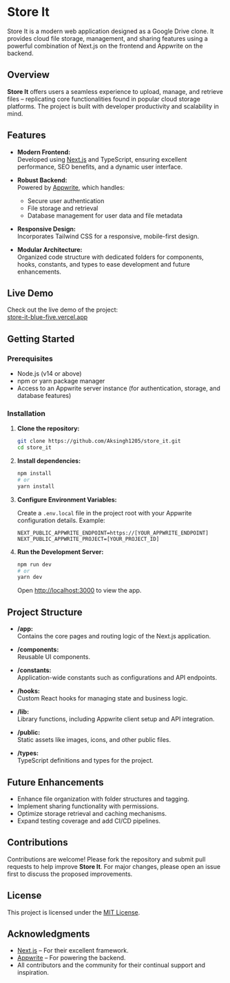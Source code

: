 # Store It

Store It is a modern web application designed as a Google Drive clone. It provides cloud file storage, management, and sharing features using a powerful combination of Next.js on the frontend and Appwrite on the backend.

## Overview

**Store It** offers users a seamless experience to upload, manage, and retrieve files – replicating core functionalities found in popular cloud storage platforms. The project is built with developer productivity and scalability in mind.

## Features

- **Modern Frontend:**  
  Developed using [Next.js](https://nextjs.org) and TypeScript, ensuring excellent performance, SEO benefits, and a dynamic user interface.
  
- **Robust Backend:**  
  Powered by [Appwrite](https://appwrite.io), which handles:
  - Secure user authentication
  - File storage and retrieval
  - Database management for user data and file metadata
  
- **Responsive Design:**  
  Incorporates Tailwind CSS for a responsive, mobile-first design.

- **Modular Architecture:**  
  Organized code structure with dedicated folders for components, hooks, constants, and types to ease development and future enhancements.

## Live Demo

Check out the live demo of the project:  
[store-it-blue-five.vercel.app](https://store-it-blue-five.vercel.app)

## Getting Started

### Prerequisites

- Node.js (v14 or above)
- npm or yarn package manager
- Access to an Appwrite server instance (for authentication, storage, and database features)

### Installation

1. **Clone the repository:**
    ```bash
    git clone https://github.com/Aksingh1205/store_it.git
    cd store_it
    ```

2. **Install dependencies:**
    ```bash
    npm install
    # or
    yarn install
    ```

3. **Configure Environment Variables:**

   Create a `.env.local` file in the project root with your Appwrite configuration details. Example:
    ```env
    NEXT_PUBLIC_APPWRITE_ENDPOINT=https://[YOUR_APPWRITE_ENDPOINT]
    NEXT_PUBLIC_APPWRITE_PROJECT=[YOUR_PROJECT_ID]
    ```

4. **Run the Development Server:**
    ```bash
    npm run dev
    # or
    yarn dev
    ```
   Open [http://localhost:3000](http://localhost:3000) to view the app.

## Project Structure

- **/app:**  
  Contains the core pages and routing logic of the Next.js application.
  
- **/components:**  
  Reusable UI components.
  
- **/constants:**  
  Application-wide constants such as configurations and API endpoints.
  
- **/hooks:**  
  Custom React hooks for managing state and business logic.
  
- **/lib:**  
  Library functions, including Appwrite client setup and API integration.
  
- **/public:**  
  Static assets like images, icons, and other public files.
  
- **/types:**  
  TypeScript definitions and types for the project.

## Future Enhancements

- Enhance file organization with folder structures and tagging.
- Implement sharing functionality with permissions.
- Optimize storage retrieval and caching mechanisms.
- Expand testing coverage and add CI/CD pipelines.

## Contributions

Contributions are welcome! Please fork the repository and submit pull requests to help improve **Store It**. For major changes, please open an issue first to discuss the proposed improvements.

## License

This project is licensed under the [MIT License](LICENSE).

## Acknowledgments

- [Next.js](https://nextjs.org) – For their excellent framework.
- [Appwrite](https://appwrite.io) – For powering the backend.
- All contributors and the community for their continual support and inspiration.
